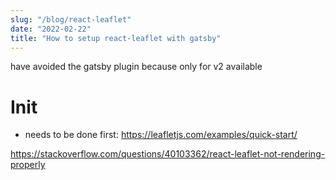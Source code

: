 ```yaml
---
slug: "/blog/react-leaflet"
date: "2022-02-22"
title: "How to setup react-leaflet with gatsby"
---
```


have avoided the gatsby plugin because only for v2 available


# Init

- needs to be done first: https://leafletjs.com/examples/quick-start/


https://stackoverflow.com/questions/40103362/react-leaflet-not-rendering-properly